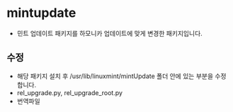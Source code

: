 # mintupdate
 * 민트 업데이트 패키지를 하모니카 업데이트에 맞게 변경한 패키지입니다.

## 수정
 * 해당 패키지 설치 후 /usr/lib/linuxmint/mintUpdate 폴더 안에 있는 부분을 수정합니다.
 * rel_upgrade.py, rel_upgrade_root.py
 * 번역파일
